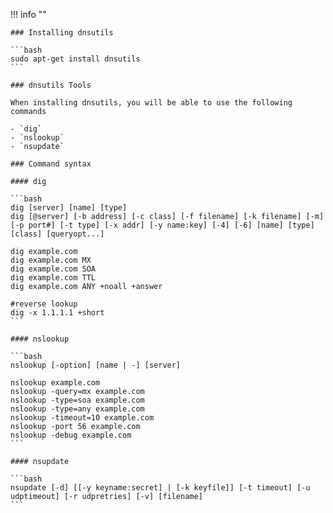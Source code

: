 !!! info ""

    ### Installing dnsutils

    ```bash
    sudo apt-get install dnsutils
    ```

    ### dnsutils Tools

    When installing dnsutils, you will be able to use the following commands
    
    - `dig`
    - `nslookup`
    - `nsupdate`

    ### Command syntax

    #### dig

    ```bash
    dig [server] [name] [type]
    dig [@server] [-b address] [-c class] [-f filename] [-k filename] [-m] [-p port#] [-t type] [-x addr] [-y name:key] [-4] [-6] [name] [type] [class] [queryopt...]

    dig example.com
    dig example.com MX
    dig example.com SOA
    dig example.com TTL
    dig example.com ANY +noall +answer

    #reverse lookup
    dig -x 1.1.1.1 +short
    ```

    #### nslookup

    ```bash
    nslookup [-option] [name | -] [server]
    
    nslookup example.com
    nslookup -query=mx example.com
    nslookup -type=soa example.com
    nslookup -type=any example.com
    nslookup -timeout=10 example.com
    nslookup -port 56 example.com
    nslookup -debug example.com
    ```

    #### nsupdate

    ```bash
    nsupdate [-d] [[-y keyname:secret] | [-k keyfile]] [-t timeout] [-u udptimeout] [-r udpretries] [-v] [filename]
    ```
